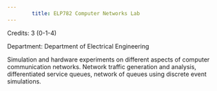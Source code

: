 ```yaml
---
        title: ELP782 Computer Networks Lab
---
```

Credits: 3 (0-1-4)

Department: Department of Electrical Engineering

Simulation and hardware experiments on different aspects of computer communication networks. Network traffic generation and analysis, differentiated service queues, network of queues using discrete event simulations.